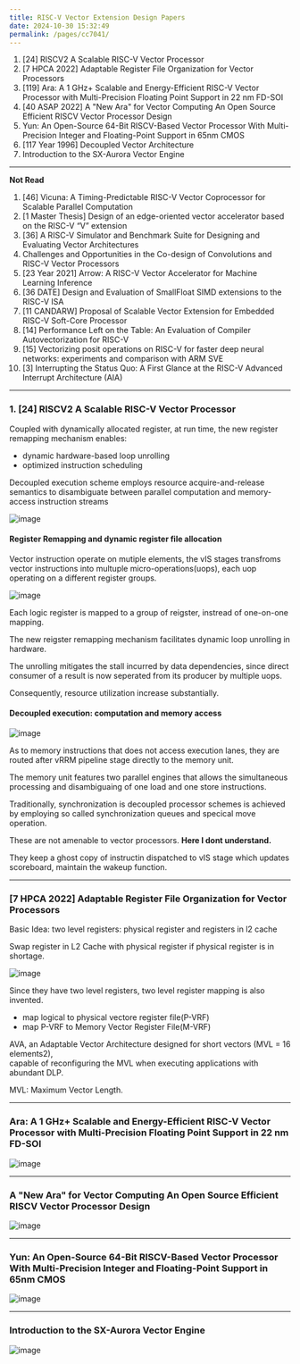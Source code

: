 ```yaml
---
title: RISC-V Vector Extension Design Papers
date: 2024-10-30 15:32:49
permalink: /pages/cc7041/
---
```


1. [24] RISCV2 A Scalable RISC-V Vector Processor
2. [7 HPCA 2022] Adaptable Register File Organization for Vector Processors
3. [119] Ara: A 1 GHz+ Scalable and Energy-Efficient RISC-V Vector Processor with Multi-Precision Floating Point Support in 22 nm FD-SOI
4. [40 ASAP 2022] A "New Ara" for Vector Computing An Open Source Efficient RISCV Vector Processor Design
5. Yun: An Open-Source 64-Bit RISCV-Based Vector Processor With Multi-Precision Integer and Floating-Point Support in 65nm CMOS
6. [117 Year 1996] Decoupled Vector Architecture
7. Introduction to the SX-Aurora Vector Engine

---
**Not Read**
1. [46] Vicuna: A Timing-Predictable RISC-V Vector Coprocessor for Scalable Parallel Computation
2. [1 Master Thesis] Design of an edge-oriented vector accelerator based on the RISC-V “V” extension
3. [36] A RISC-V Simulator and Benchmark Suite for Designing and Evaluating Vector Architectures
4. Challenges and Opportunities in the Co-design of Convolutions and RISC-V Vector Processors
5. [23 Year 2021] Arrow: A RISC-V Vector Accelerator for Machine Learning Inference
6. [36 DATE] Design and Evaluation of SmallFloat SIMD extensions to the RISC-V ISA
7. [11 CANDARW] Proposal of Scalable Vector Extension for Embedded RISC-V Soft-Core Processor
8. [14] Performance Left on the Table: An Evaluation of Compiler Autovectorization for RISC-V
9. [15] Vectorizing posit operations on RISC-V for faster deep neural networks: experiments and comparison with ARM SVE
10. [3] Interrupting the Status Quo: A First Glance at the RISC-V Advanced Interrupt Architecture (AIA)
---
### 1. [24] RISCV2 A Scalable RISC-V Vector Processor

Coupled with dynamically allocated register, at run time, the new register remapping mechanism enables:
- dynamic hardware-based loop unrolling
- optimized instruction scheduling

Decoupled execution scheme employs resource acquire-and-release semantics to disambiguate between parallel computation and memory-access instruction streams

![image](https://github.com/user-attachments/assets/3a7ef400-9ca7-406c-9df9-8e0281837dce)


#### Register Remapping and dynamic register file allocation

Vector instruction operate on mutiple elements, the vIS stages transfroms vector instructions into multuple micro-operations(uops), each uop operating on a different register groups.

![image](https://github.com/user-attachments/assets/03117910-2565-4a3a-8175-bb7379e383e1)

Each logic register is mapped to a group of reigster, instread of one-on-one  mapping.

The new reigster remapping mechanism facilitates dynamic loop unrolling in hardware.

The unrolling mitigates the stall incurred by data dependencies, since direct consumer of a result is now seperated from its producer by multiple uops.

Consequently, resource utilization increase substantially.

#### Decoupled execution: computation and memory access

![image](https://github.com/user-attachments/assets/42c8825f-8082-4214-9317-cfdb0872f9e9)

As to memory instructions that does not access execution lanes, they are routed after vRRM pipeline stage directly to the memory unit.

The memory unit features two parallel engines that allows the simultaneous processing and disambiguaing of one load and one store instructions.

Traditionally, synchronization is decoupled processor schemes is achieved by employing so called synchronization queues and specical move operation.

These are not amenable to vector processors. **Here I dont understand.**

They keep a ghost copy of instructin dispatched to vIS stage which updates scoreboard, maintain the wakeup function.

---
### [7 HPCA 2022] Adaptable Register File Organization for Vector Processors

Basic Idea: two level registers: physical register and registers in l2 cache

Swap register in L2 Cache with physical register if physical register is in shortage.

![image](https://github.com/user-attachments/assets/4865d534-223c-48d0-a3a8-9aa5acf83843)

Since they have two level registers, two level register mapping is also invented.

- map logical to physical vectore register file(P-VRF)
- map P-VRF to Memory Vector Register File(M-VRF)

AVA, an Adaptable Vector Architecture designed for short vectors (MVL = 16 elements2),\
capable of reconfiguring the MVL when executing applications with abundant DLP.

MVL: Maximum Vector Length.

---
### Ara: A 1 GHz+ Scalable and Energy-Efficient RISC-V Vector Processor with Multi-Precision Floating Point Support in 22 nm FD-SOI

![image](https://github.com/user-attachments/assets/c773a311-038c-456b-a64a-05fdcd9b042e)


---
### A "New Ara" for Vector Computing An Open Source Efficient RISCV Vector Processor Design

![image](https://github.com/user-attachments/assets/69f6bd81-3aef-47b0-ae9f-7d836ba93088)


---
### Yun: An Open-Source 64-Bit RISCV-Based Vector Processor With Multi-Precision Integer and Floating-Point Support in 65nm CMOS

![image](https://github.com/user-attachments/assets/91af17ac-deff-4774-b7e3-690c6b3769da)

---
### Introduction to the SX-Aurora Vector Engine

![image](https://github.com/user-attachments/assets/a03c12ee-ed7d-4198-96db-14111cd38328)

